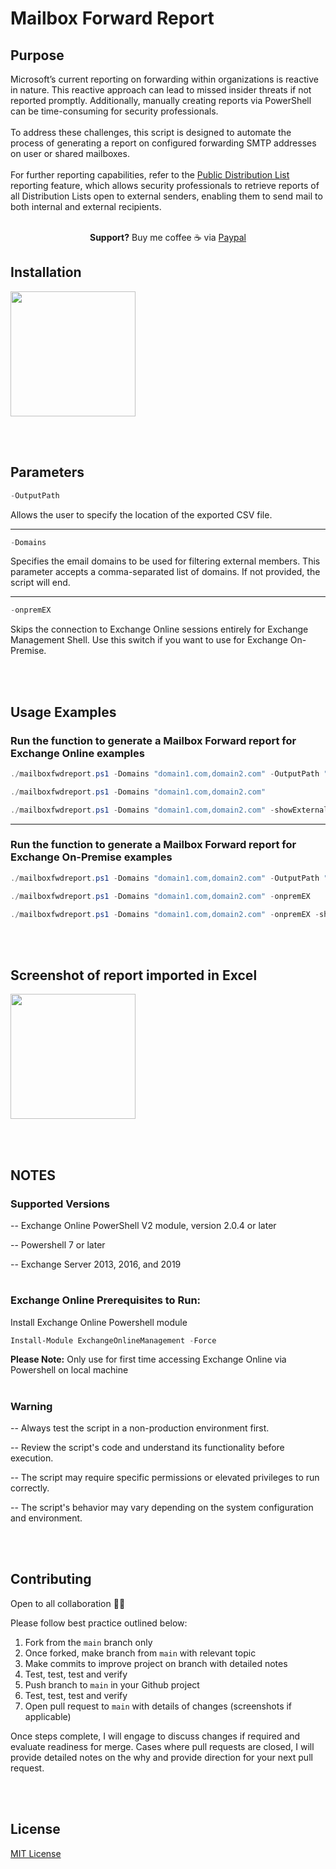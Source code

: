 # Mailbox Forward Report
## Purpose 

Microsoft’s current reporting on forwarding within organizations is reactive in nature. This reactive approach can lead to missed insider threats if not reported promptly. Additionally, manually creating reports via PowerShell can be time-consuming for security professionals.
<br></br>
To address these challenges, this script is designed to automate the process of generating a report on configured forwarding SMTP addresses on user or shared mailboxes.
<br></br>
For further reporting capabilities, refer to the [Public Distribution List](https://github.com/lev2pr0/publicDLreport) reporting feature, which allows security professionals to retrieve reports of all Distribution Lists open to external senders, enabling them to send mail to both internal and external recipients. 
<br></br>

<p align="center" 
 
 **Support?** Buy me coffee ☕️ via [Paypal](https://www.paypal.com/donate/?business=E7G9HLW2WPV22&no_recurring=1&item_name=Empowering+all+to+achieve+success+through+technology.%0A&currency_code=USD)

</p>

## Installation

<img src="https://media2.giphy.com/media/v1.Y2lkPTc5MGI3NjExOGlmcmhqeWZkejFnZHV3MnU2MTIxYjczNW9ldTJmdm1leDdsaXR4YyZlcD12MV9pbnRlcm5hbF9naWZfYnlfaWQmY3Q9Zw/vR1dPIYzQmkRzLZk2w/giphy.gif" width="200" height="200" />

<br></br>
## Parameters 

```powershell
-OutputPath
```
Allows the user to specify the location of the exported CSV file.

---

```powershell
-Domains
```
Specifies the email domains to be used for filtering external members. This parameter accepts a comma-separated list of domains. If not provided, the script will end. 

---

```powershell
-onpremEX
```
Skips the connection to Exchange Online sessions entirely for Exchange Management Shell. Use this switch if you want to use for Exchange On-Premise.

<br></br>
## Usage Examples

### Run the function to generate a Mailbox Forward report for Exchange Online examples
```powershell
./mailboxfwdreport.ps1 -Domains "domain1.com,domain2.com" -OutputPath "C:\Reports"
```
```powershell
./mailboxfwdreport.ps1 -Domains "domain1.com,domain2.com"
```
```powershell
./mailboxfwdreport.ps1 -Domains "domain1.com,domain2.com" -showExternalOnly
```

---

### Run the function to generate a Mailbox Forward report for Exchange On-Premise examples
```powershell
./mailboxfwdreport.ps1 -Domains "domain1.com,domain2.com" -OutputPath "C:\Reports" -onpremEX 
```
```powershell
./mailboxfwdreport.ps1 -Domains "domain1.com,domain2.com" -onpremEX
```
```powershell
./mailboxfwdreport.ps1 -Domains "domain1.com,domain2.com" -onpremEX -showExternalOnly
```

<br></br>
## Screenshot of report imported in Excel

<img src="https://media2.giphy.com/media/v1.Y2lkPTc5MGI3NjExOGlmcmhqeWZkejFnZHV3MnU2MTIxYjczNW9ldTJmdm1leDdsaXR4YyZlcD12MV9pbnRlcm5hbF9naWZfYnlfaWQmY3Q9Zw/vR1dPIYzQmkRzLZk2w/giphy.gif" width="200" height="200" />

<br></br>
## NOTES

### Supported Versions

-- Exchange Online PowerShell V2 module, version 2.0.4 or later

-- Powershell 7 or later

-- Exchange Server 2013, 2016, and 2019

#

### Exchange Online Prerequisites to Run: 

Install Exchange Online Powershell module
```powershell
Install-Module ExchangeOnlineManagement -Force
```
**Please Note:** Only use for first time accessing Exchange Online via Powershell on local machine

#

### Warning
-- Always test the script in a non-production environment first.


-- Review the script's code and understand its functionality before execution.


-- The script may require specific permissions or elevated privileges to run correctly.


-- The script's behavior may vary depending on the system configuration and environment.

<br></br>
## Contributing

Open to all collaboration 🙏🏽

Please follow best practice outlined below:

1. Fork from the ```main``` branch only
2. Once forked, make branch from ```main``` with relevant topic
3. Make commits to improve project on branch with detailed notes
4. Test, test, test and verify
5. Push branch to ```main``` in your Github project
6. Test, test, test and verify
7. Open pull request to ```main``` with details of changes (screenshots if applicable)

Once steps complete, I will engage to discuss changes if required and evaluate readiness for merge. Cases where pull requests are closed, I will provide detailed notes on the why and provide direction for your next pull request.

<br></br>
## License

[MIT License](https://choosealicense.com/licenses/mit/)

